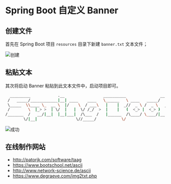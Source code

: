 # Spring Boot 自定义 Banner

## 创建文件

首先在 Spring Boot 项目 `resources` 目录下新建 `banner.txt` 文本文件；

![创建](https://s2.loli.net/2023/06/13/TQRghDNEI3qpm1B.png)

## 粘贴文本

其次将启动 Banner 粘贴到此文本文件中，启动项目即可。

```bash
  _________            .__                 __________               __    .____                              .__                 ___________                             .__                 
 /   _____/____________|__| ____    ____   \______   \ ____   _____/  |_  |    |    ____ _____ _______  ____ |__| ____    ____   \_   _____/__  ________    _____ ______ |  |   ____   ______
 \_____  \\____ \_  __ \  |/    \  / ___\   |    |  _//  _ \ /  _ \   __\ |    |  _/ __ \\__  \\_  __ \/    \|  |/    \  / ___\   |    __)_\  \/  /\__  \  /     \\____ \|  | _/ __ \ /  ___/
 /        \  |_> >  | \/  |   |  \/ /_/  >  |    |   (  <_> |  <_> )  |   |    |__\  ___/ / __ \|  | \/   |  \  |   |  \/ /_/  >  |        \>    <  / __ \|  Y Y  \  |_> >  |_\  ___/ \___ \ 
/_______  /   __/|__|  |__|___|  /\___  /   |______  /\____/ \____/|__|   |_______ \___  >____  /__|  |___|  /__|___|  /\___  /  /_______  /__/\_ \(____  /__|_|  /   __/|____/\___  >____  >
        \/|__|                 \//_____/           \/                             \/   \/     \/           \/        \//_____/           \/      \/     \/      \/|__|             \/     \/ 
```

![成功](https://s2.loli.net/2023/06/13/IVa76RHTeJS9M3D.png)

## 在线制作网站

- http://patorjk.com/software/taag
- https://www.bootschool.net/ascii
- http://www.network-science.de/ascii
- https://www.degraeve.com/img2txt.php
